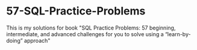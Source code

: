 # 57-SQL-Practice-Problems

This is my solutions for book "SQL Practice Problems: 57 beginning, intermediate, and advanced challenges for you to solve using a “learn-by-doing” approach"
